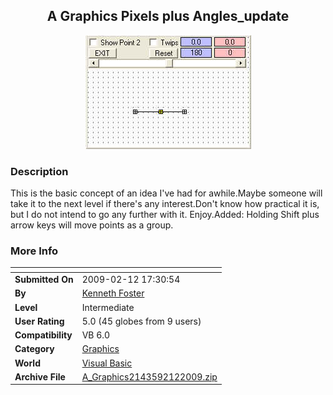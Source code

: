 ﻿<div align="center">

## A Graphics Pixels plus Angles\_update

<img src="PIC20092115287842.jpg">
</div>

### Description

This is the basic concept of an idea I've had for awhile.Maybe someone will take it to the next level if there's any interest.Don't know how practical it is, but I do not intend to go any further with it. Enjoy.Added: Holding Shift plus arrow keys will move points as a group.
 
### More Info
 


<span>             |<span>
---                |---
**Submitted On**   |2009-02-12 17:30:54
**By**             |[Kenneth Foster](https://github.com/Planet-Source-Code/PSCIndex/blob/master/ByAuthor/kenneth-foster.md)
**Level**          |Intermediate
**User Rating**    |5.0 (45 globes from 9 users)
**Compatibility**  |VB 6\.0
**Category**       |[Graphics](https://github.com/Planet-Source-Code/PSCIndex/blob/master/ByCategory/graphics__1-46.md)
**World**          |[Visual Basic](https://github.com/Planet-Source-Code/PSCIndex/blob/master/ByWorld/visual-basic.md)
**Archive File**   |[A\_Graphics2143592122009\.zip](https://github.com/Planet-Source-Code/kenneth-foster-a-graphics-pixels-plus-angles-update__1-71712/archive/master.zip)








